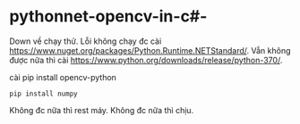 # pythonnet-opencv-in-c#-
Down về chạy thử.
Lỗi không chạy đc cài https://www.nuget.org/packages/Python.Runtime.NETStandard/.
Vẫn không được nữa thì cài https://www.python.org/downloads/release/python-370/.

cài 
    pip install opencv-python

    pip install numpy
    
Không đc nữa thì rest máy.
Không đc nữa thì chịu.
